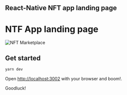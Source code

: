 ## React-Native NFT app landing page

# NTF App landing page

![NFT Marketplace](https://i.ibb.co/X5kYdvB/image.png)

## Get started

```bash
yarn dev
```

Open [http://localhost:3002](http://localhost:3002) with your browser and boom!.

Goodluck!
